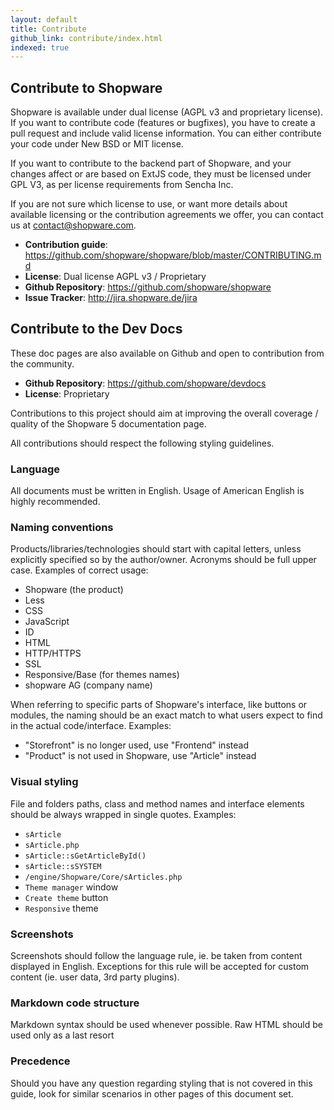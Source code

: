 ```yaml
---
layout: default
title: Contribute
github_link: contribute/index.html
indexed: true
---
```


## Contribute to Shopware

Shopware is available under dual license (AGPL v3 and proprietary license). If you want to contribute code (features or bugfixes), you have to create a pull request and include valid license information. You can either contribute your code under New BSD or MIT license.

If you want to contribute to the backend part of Shopware, and your changes affect or are based on ExtJS code, they must be licensed under GPL V3, as per license requirements from Sencha Inc.

If you are not sure which license to use, or want more details about available licensing or the contribution agreements we offer, you can contact us at <contact@shopware.com>.

- **Contribution guide**: <https://github.com/shopware/shopware/blob/master/CONTRIBUTING.md>
- **License**: Dual license AGPL v3 / Proprietary
- **Github Repository**: <https://github.com/shopware/shopware>
- **Issue Tracker**: <http://jira.shopware.de/jira>

## Contribute to the Dev Docs

These doc pages are also available on Github and open to contribution from the community. 

- **Github Repository**: <https://github.com/shopware/devdocs>
- **License**: Proprietary

Contributions to this project should aim at improving the overall coverage / quality of the Shopware 5 documentation page.
 
All contributions should respect the following styling guidelines.

### Language

All documents must be written in English. Usage of American English is highly recommended.

### Naming conventions

Products/libraries/technologies should start with capital letters, unless explicitly specified so by the author/owner. Acronyms should be full upper case. Examples of correct usage:

- Shopware (the product)
- Less
- CSS
- JavaScript
- ID
- HTML
- HTTP/HTTPS
- SSL
- Responsive/Base (for themes names)
- shopware AG (company name)

When referring to specific parts of Shopware's interface, like buttons or modules, the naming should be an exact match to what users expect to find in the actual code/interface. Examples:
- "Storefront" is no longer used, use "Frontend" instead
- "Product" is not used in Shopware, use "Article" instead

### Visual styling

File and folders paths, class and method names and interface elements should be always wrapped in single quotes. Examples:

- `sArticle`
- `sArticle.php`
- `sArticle::sGetArticleById()`
- `sArticle::sSYSTEM`
- `/engine/Shopware/Core/sArticles.php`
- `Theme manager` window
- `Create theme` button
- `Responsive` theme

### Screenshots

Screenshots should follow the language rule, ie. be taken from content displayed in English. Exceptions for this rule will be accepted for custom content (ie. user data, 3rd party plugins).

### Markdown code structure

Markdown syntax should be used whenever possible. Raw HTML should be used only as a last resort

### Precedence

Should you have any question regarding styling that is not covered in this guide, look for similar scenarios in other pages of this document set.
